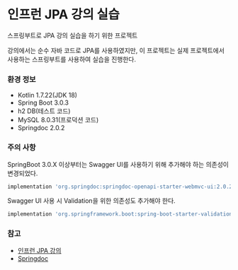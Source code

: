 # 인프런 JPA 강의 실습
스프링부트로 JPA 강의 실습을 하기 위한 프로젝트

강의에서는 순수 자바 코드로 JPA를 사용하였지만, 이 프로젝트는 실제 프로젝트에서 사용하는 스프링부트를 사용하여 실습을 진행한다.

### 환경 정보
 - Kotlin 1.7.22(JDK 18)
 - Spring Boot 3.0.3
 - h2 DB(테스트 코드)
 - MySQL 8.0.31(프로덕션 코드)
 - Springdoc 2.0.2

### 주의 사항
SpringBoot 3.0.X 이상부터는 Swagger UI를 사용하기 위해 추가해야 하는 의존성이 변경되었다.
```groovy
implementation 'org.springdoc:springdoc-openapi-starter-webmvc-ui:2.0.2'
```
Swagger UI 사용 시 Validation을 위한 의존성도 추가해야 한다.
```groovy
implementation 'org.springframework.boot:spring-boot-starter-validation'
```

### 참고
 - [인프런 JPA 강의](https://www.inflearn.com/course/ORM-JPA-Basic/dashboard)
 - [Springdoc](https://springdoc.org/v2)